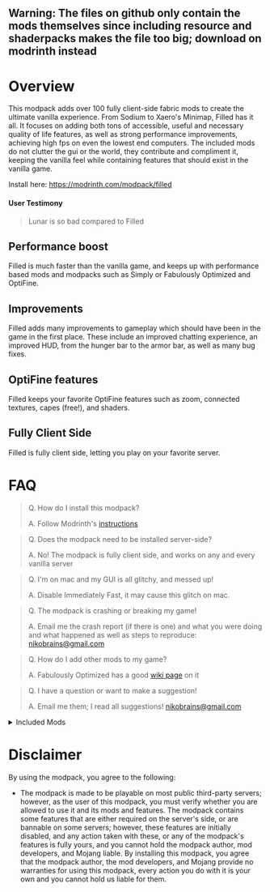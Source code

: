 ## Warning: The files on github only contain the mods themselves since including resource and shaderpacks makes the file too big; download on modrinth instead
# Overview
This modpack adds over 100 fully client-side fabric mods to create the ultimate vanilla experience. From Sodium to Xaero's Minimap, Filled has it all. It focuses on adding both tons of accessible, useful and necessary quality of life features, as well as strong performance improvements, achieving high fps on even the lowest end computers. The included mods do not clutter the gui or the world, they contribute and compliment it, keeping the vanilla feel while containing features that should exist in the vanilla game.

Install here: https://modrinth.com/modpack/filled
#### User Testimony

> Lunar is so bad compared to Filled

## Performance boost
Filled is much faster than the vanilla game, and keeps up with performance based mods and modpacks such as Simply or Fabulously Optimized and OptiFine.
## Improvements
Filled adds many improvements to gameplay which should have been in the game in the first place. These include an improved chatting experience, an improved HUD, from the hunger bar to the armor bar, as well as many bug fixes.
## OptiFine features
Filled keeps your favorite OptiFine features such as zoom, connected textures, capes (free!), and shaders.
## Fully Client Side
Filled is fully client side, letting you play on your favorite server.
# FAQ
>Q. How do I install this modpack?
>
>A. Follow Modrinth's [instructions](https://docs.modrinth.com/docs/modpacks/playing_modpacks/)

> Q. Does the modpack need to be installed server-side?
>
> A. No! The modpack is fully client side, and works on any and every vanilla server

> Q. I'm on mac and my GUI is all glitchy, and messed up!
>
> A. Disable Immediately Fast, it may cause this glitch on mac.

> Q. The modpack is crashing or breaking my game!
>
> A. Email me the crash report (if there is one) and what you were doing and what happened as well as steps to reproduce: nikobrains@gmail.com

> Q. How do I add other mods to my game?
>
> A. Fabulously Optimized has a good [wiki page](https://fabulously-optimized.gitbook.io/modpack/readme/adding-more-mods) on it

> Q. I have a question or want to make a suggestion!
>
> A. Email me them; I read all suggestions! nikobrains@gmail.com



<details>
    <summary>Included Mods</summary>
   <ul>
    <li><a href="https://modrinth.com/mod/advancement-plaques">[Advancement Plaques]</a></li>
    <li><a href="https://modrinth.com/mod/advancementinfo">[AdvancementInfo]</a></li>
    <li><a href="https://modrinth.com/mod/ambient-environment">[Ambient Environment]</a></li>
    <li><a href="https://modrinth.com/mod/ambientsounds">[Ambient Sounds]</a></li>
    <li><a href="https://modrinth.com/mod/antighost">[AntiGhost]</a></li>
    <li><a href="https://modrinth.com/mod/appleskin">[AppleSkin]</a></li>
    <li><a href="https://modrinth.com/mod/architectury-api">[Architectury]</a></li>
    <li><a href="https://modrinth.com/mod/armor-chroma-for-fabric">[Armor Chroma]</a></li>
    <li><a href="https://modrinth.com/mod/auth-me">[Auth Me]</a></li>
    <li><a href="https://modrinth.com/mod/balm">[Balm]</a></li>
    <li><a href="https://modrinth.com/mod/better-advancements">[Better Advancements]</a></li>
    <li><a href="https://modrinth.com/mod/better-mount-hud">[Better Mount HUD]</a></li>
    <li><a href="https://modrinth.com/mod/better-ping-display-fabric">[Better Ping Display]</a></li>
    <li><a href="https://modrinth.com/mod/better-stats">[Better Statistics Screen]</a></li>
    <li><a href="https://modrinth.com/mod/better-third-person">[Better Third Person]</a></li>
    <li><a href="https://modrinth.com/mod/betterf3">[BetterF3]</a></li>
    <li><a href="https://modrinth.com/mod/boat-item-view">[Boat Item View Fabric]</a></li>
    <li><a href="https://modrinth.com/mod/bobby">[Bobby]</a></li>
    <li><a href="https://modrinth.com/mod/bookshelf-lib">[Bookshelf]</a></li>
    <li><a href="https://modrinth.com/mod/borderless-mining">[Borderless Mining]</a></li>
    <li><a href="https://modrinth.com/mod/cameraoverhaul">[Camera Overhaul]</a></li>
    <li><a href="https://modrinth.com/mod/camera-utils">[Camera Utils]</a></li>
    <li><a href="https://modrinth.com/mod/capes">[Capes]</a></li>
    <li><a href="https://modrinth.com/mod/chatpatches">[Chat Patches]</a></li>
    <li><a href="https://modrinth.com/plugin/chunky">[Chunky]</a></li>
    <li><a href="https://modrinth.com/mod/clean-tooltips">[Clean Tooltips]</a>
    <li><a href="https://modrinth.com/mod/cleardespawn">[Clear Despawn]</a>
    <li><a href="https://modrinth.com/mod/clickthrough">[Click Through]</a>
    <li><a href="https://modrinth.com/mod/client-tweaks">[Client Tweaks]</a>
    <li><a href="https://modrinth.com/mod/cloth-config">[Cloth Config]</a>
    <li><a href="https://modrinth.com/mod/collective">[Collective]</a>
    <li><a href="https://modrinth.com/mod/c2me-fabric">[Concurrent Chunk Management Engine]</a>
    <li><a href="https://modrinth.com/mod/continuity">[Continuity]</a>
    <li><a href="https://www.curseforge.com/minecraft/mc-mods/controlling">[Controlling]</a>
    <li><a href="https://modrinth.com/mod/creativecore">[Creative Core]</a>
    <li><a href="https://modrinth.com/mod/dashloader">[Dash Loader]</a>
    <li><a href="https://modrinth.com/mod/deathlog">[DeathLog]</a>
    <li><a href="https://modrinth.com/mod/debugify">[Debugify]</a>
    <li><a href="https://modrinth.com/mod/default-options">[Default Options]</a>
    <li><a href="https://modrinth.com/mod/distanthorizons">[Distant Horizons]</a>
    <li><a href="https://modrinth.com/mod/do-a-barrel-roll">[Do a Barrel Roll]</a>
    <li><a href="https://modrinth.com/mod/dynamic-fps">[Dynamic FPS]</a>
    <li><a href="https://modrinth.com/mod/easiervillagertrading">[EasierVillagerTrading]</a>
    <li><a href="https://modrinth.com/mod/eating-animation">[Eating Animation]</a>
    <li><a href="https://modrinth.com/mod/enhancedvisuals">[EnhancedVisuals]</a>
    <li><a href="https://modrinth.com/mod/entity-model-features">[Entity Model Features]</a>
    <li><a href="https://modrinth.com/mod/entitytexturefeatures">[Entity Texture Features]</a>
    <li><a href="https://modrinth.com/mod/entityculling">[EntityCulling]</a>
    <li><a href="https://modrinth.com/mod/equipment-compare">[Equipment Compare]</a>
    <li><a href="https://modrinth.com/mod/exordium">[Exordium]</a>
    <li><a href="https://modrinth.com/mod/fabric-api">[Fabric API]</a>
    <li><a href="https://modrinth.com/mod/fabric-language-kotlin">[Fabric Language Kotlin]</a>
    <li><a href="https://modrinth.com/mod/fabricskyboxes">[FabricSkyBoxes]</a>
    <li><a href="https://modrinth.com/mod/fabricskyboxes-interop">[FabricSkyBoxes Interop]</a>
    <li><a href="https://modrinth.com/mod/fabrishot">[Fabrishot]</a>
    <li><a href="https://www.curseforge.com/minecraft/mc-mods/farsight-fabric">[Farsight (Disabled)]</a>
    <li><a href="https://modrinth.com/mod/fastload">[Fast Load (Disabled)]</a>
    <li><a href="https://modrinth.com/mod/ferrite-core">[FerriteCore]</a>
    <li><a href="https://modrinth.com/mod/first-person-model">[FirstpersonModel]</a>
    <li><a href="https://modrinth.com/mod/forge-config-api-port">[Forge Config API Port]</a>
    <li><a href="https://www.curseforge.com/minecraft/mc-mods/fps-reducer">[FPS Reducer (Disabled)]</a>
    <li><a href="https://modrinth.com/mod/full-brightness-toggle">[Full Brightness Toggle]</a>
    <li><a href="https://modrinth.com/mod/held-item-info">[Held Item Info]</a>
    <li><a href="https://modrinth.com/mod/iceberg">[Iceberg]</a>
    <li><a href="https://modrinth.com/mod/idwtialsimmoedm">[idwtialsimmoedm]</a>
    <li><a href="https://modrinth.com/mod/immediatelyfast">[Immediately Fast]</a>
    <li><a href="https://modrinth.com/mod/indium">[Indium]</a>
    <li><a href="https://www.curseforge.com/minecraft/mc-mods/inventory-hud-forge">[Inventory HUD+]</a>
    <li><a href="https://modrinth.com/mod/inventory-profiles-next">[Inventory Profiles Next]</a>
    <li><a href="https://modrinth.com/mod/iris">[Iris]</a>
    <li><a href="https://modrinth.com/mod/jade">[Jade]</a>
   <li><a href="https://modrinth.com/mod/krypton"> [Krypton]</a>
    <li><a href="https://modrinth.com/mod/lambdynamiclights">[LambDynamicLights]</a>
    <li><a href="https://modrinth.com/mod/libipn">[liblPN]</a>
    <li><a href="https://www.curseforge.com/minecraft/mc-mods/litematica">[Litematica]</a>
    <li><a href="https://modrinth.com/mod/lithium">[Lithium]</a>
    <li><a href="https://www.curseforge.com/minecraft/mc-mods/malilib">[MaLiLib]</a>
    <li><a href="https://modrinth.com/mod/memoryleakfix">[Memory Leak Fix]</a>
    <li><a href="https://www.curseforge.com/minecraft/mc-mods/minihud">[MiniHUD]</a>
    <li><a href="https://modrinth.com/mod/modmenu">[Mod Menu]</a>
    <li><a href="https://modrinth.com/mod/modelfix">[Model Gap Fix]</a>
    <li><a href=https://modrinth.com/mod/moreculling"">[More Culling]</a>
    <li><a href="https://modrinth.com/mod/mouse-tweaks">[Mouse Tweaks]</a>
    <li><a href="https://modrinth.com/mod/mouse-wheelie">[Mouse Wheelie]</a>
    <li><a href="https://modrinth.com/mod/no-chat-reports">[No Chat Reports]</a>
    <li><a href="https://modrinth.com/mod/not-enough-animations">[NotEnoughAnimations]</a>
    <li><a href="https://modrinth.com/mod/owo-lib">[owo]</a>
    <li><a href="https://modrinth.com/mod/pick-up-notifier">[Pick Up Notifier]</a>
    <li><a href="https://modrinth.com/mod/pistorder">[Pistorder]</a>
    <li><a href="https://modrinth.com/mod/playlist">[Playlist]</a>
    <li><a href="https://modrinth.com/mod/presence-footsteps">[Presence Footsteps]</a>
    <li><a href="https://modrinth.com/mod/prism-lib">[Prism]</a>
    <li><a href="https://modrinth.com/mod/puzzles-lib">[Puzzles Lib]</a>
    <li><a href="https://modrinth.com/mod/reeses-sodium-options">[Reese's Sodium Options]</a>
    <li><a href="https://modrinth.com/mod/replaymod">[Replay Mod]</a>
    <li><a href="https://modrinth.com/mod/replay-voice-chat">[Replay Voice Chat]</a>
    <li><a href="https://modrinth.com/mod/rei">[Roughly Enough Items]</a>
    <li><a href="https://modrinth.com/mod/roughly-enough-loot-tables">[Roughly Enough Loot Tables]</a>
    <li><a href="https://modrinth.com/mod/roughly-enough-professions-rep">[Roughly Enough Professions]</a>
    <li><a href="https://modrinth.com/mod/roughly-enough-trades">[Roughly Enough Trades]</a>
    <li><a href="https://modrinth.com/mod/roughly-searchable">[Roughly Searchable]</a>
    <li><a href="https://modrinth.com/mod/screenshot-to-clipboard">[Screenshot to Clipboard]</a>
    <li><a href="https://www.curseforge.com/minecraft/mc-mods/screenshot-viewer">[Screenshot Viewer]</a>
    <li><a href="https://modrinth.com/mod/searchables">[Searchables]</a>
    <li><a href="https://modrinth.com/mod/simple-discord-rpc">[Simple Discord Rich Presence]</a>
    <li><a href="https://modrinth.com/plugin/simple-voice-chat">[Simple Voice Chat]</a>
    <li><a href="https://modrinth.com/mod/sodium">[Sodium]</a>
    <li><a href="https://modrinth.com/mod/sodium-extra">[Sodium Extra (Disabled)]</a>
    <li><a href="https://modrinth.com/mod/sound-physics-remastered">[Sound Physics Remastered]</a>
    <li><a href="https://modrinth.com/mod/spark">[spark]</a>
    <li><a href="https://modrinth.com/mod/starlight">[Starlight]</a>
    <li><a href="https://modrinth.com/mod/timetolive">[Time To Live]</a>
    <li><a href="https://modrinth.com/mod/tips">[Tips]</a>
    <li><a href="https://modrinth.com/mod/travelers-titles">[Traveler's Titles]</a>
    <li><a href="https://modrinth.com/mod/tweakermore">[TweakerMore]</a>
    <li><a href="https://www.curseforge.com/minecraft/mc-mods/tweakeroo">[Tweakeroo]</a>
    <li><a href="https://modrinth.com/mod/visuality">[Visuality]</a>
    <li><a href="https://modrinth.com/mod/wavey-capes">[WaveyCapes]</a>
    <li><a href="https://www.curseforge.com/minecraft/mc-mods/worldedit">[WorldEdit]</a>
    <li><a href="https://www.curseforge.com/minecraft/mc-mods/worldeditcui">[WorldEditCUI]</a>
    <li><a href="https://modrinth.com/mod/xaeros-minimap">[Xaero's Minimap]</a>
    <li><a href="https://modrinth.com/mod/xaeros-world-map">[Xaero's World Map]</a>
    <li><a href="https://modrinth.com/mod/yacl">[YetAnotherConfigLib]</a>
    <li><a href="https://modrinth.com/mod/yungs-api">[YUNG's API]</a>
   <li><a href="https://modrinth.com/mod/subtitle-highlight"> [字幕高亮]</a></li>
   </ul>
</details>

# Disclaimer
By using the modpack, you agree to the following:
- The modpack is made to be playable on most public third-party servers; however, as the user of this modpack, you must verify whether you are allowed to use it and its mods and features. The modpack contains some features that are either required on the server's side, or are bannable on some servers; however, these features are initially disabled, and any action taken with these, or any of the modpack's features is fully yours, and you cannot hold the modpack author, mod developers, and Mojang liable. By installing this modpack, you agree that the modpack author, the mod developers, and Mojang provide no warranties for using this modpack, every action you do with it is your own and you cannot hold us liable for them.

